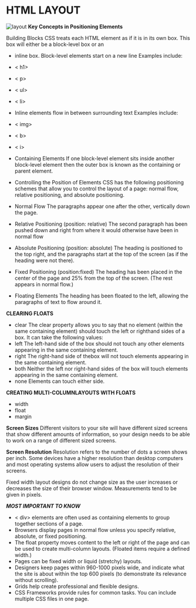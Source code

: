 # HTML LAYOUT
![layout](https://1.bp.blogspot.com/-byyR6UhzRlw/XqPR9QUH12I/AAAAAAAACf8/_h6ITaQ45h0dazPFuifNqe7OSMFNbZopgCLcBGAsYHQ/s1600/HTML%2Blayout.png)
**Key Concepts in Positioning Elements**

Building Blocks
CSS treats each HTML element as if it is in its
own box. This box will either be a block-level box or an 
- inline box.
Block-level elements start on a new line Examples include:
- < h1>
- < p> 
- < ul> 
- < li>

- Inline elements
flow in between surrounding text Examples include:
- < img> 
- < b>
- < i>

- Containing Elements
If one block-level element sits inside another block-level element then the outer box is known as the containing or parent element.

- Controlling the Position of Elements
CSS has the following positioning schemes that allow you to control the layout of a page: normal flow, relative positioning, and absolute positioning.
- Normal Flow
The paragraphs appear one
after the other, vertically down
the page.
- Relative Positioning (position: relative)
The second paragraph has been
pushed down and right from
where it would otherwise have
been in normal flow
- Absolute Positioning (position: absolute)
The heading is positioned to the
top right, and the paragraphs
start at the top of the screen (as
if the heading were not there).
- Fixed Positioning (position:fixed)
The heading has been placed in
the center of the page and 25%
from the top of the screen. (The
rest appears in normal flow.)
- Floating Elements
The heading has been floated to
the left, allowing the paragraphs
of text to flow around it.

**CLEARING FLOATS**
- clear
The clear property allows you to say that no element (within the same containing element) should touch the left or righthand sides of a box. It can take the following values:
- left
The left-hand side of the box should not touch any other elements appearing in the same containing element.
- right
The right-hand side of thebox will not touch elements
appearing in the same containing element.
- both
Neither the left nor right-hand sides of the box will touch
elements appearing in the same containing element.
- none
Elements can touch either side.

**CREATING MULTI-COLUMNLAYOUTS WITH FLOATS**
- width 
- float
- margin

**Screen Sizes**
Different visitors to your site will have different sized screens that show different amounts of information, so your design needs to be able to work on a range of different sized screens.

**Screen Resolution**
Resolution refers to the number of dots a screen shows per inch. Some devices have a higher resolution than desktop computers and most operating systems allow users to adjust the resolution of their screens.


Fixed width layout designs do not change size as the user increases or decreases the size of their browser window. Measurements tend to be given in pixels.

***MOST IMPORTANT TO KNOW***
- < div> elements are often used as containing elements
to group together sections of a page.
-  Browsers display pages in normal flow unless you
specify relative, absolute, or fixed positioning.
- The float property moves content to the left or right
of the page and can be used to create multi-column
layouts. (Floated items require a defined width.)
- Pages can be fixed width or liquid (stretchy) layouts.
- Designers keep pages within 960-1000 pixels wide,
and indicate what the site is about within the top 600
pixels (to demonstrate its relevance without scrolling).
- Grids help create professional and flexible designs.
- CSS Frameworks provide rules for common tasks.
 You can include multiple CSS files in one page.






